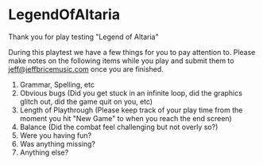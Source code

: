# LegendOfAltaria

Thank you for play testing "Legend of Altaria"

During this playtest we have a few things for you to pay attention to.
Please make notes on the following items while you play and submit them
to jeff@jeffbricemusic.com once you are finished.

1. Grammar, Spelling, etc
2. Obvious bugs (Did you get stuck in an infinite loop, did the graphics glitch out, did the game quit on you, etc)
3. Length of Playthrough (Please keep track of your play time from the moment you hit "New Game" to when you reach the end screen)
4. Balance (Did the combat feel challenging but not overly so?)
5. Were you having fun?
6. Was anything missing?
7. Anything else?